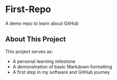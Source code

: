# First-Repo
A demo repo to learn about GitHub

## About This Project

This project serves as:

- A personal learning milestone
- A demonstration of basic Markdown formatting
- A first step in my software and GitHub journey
